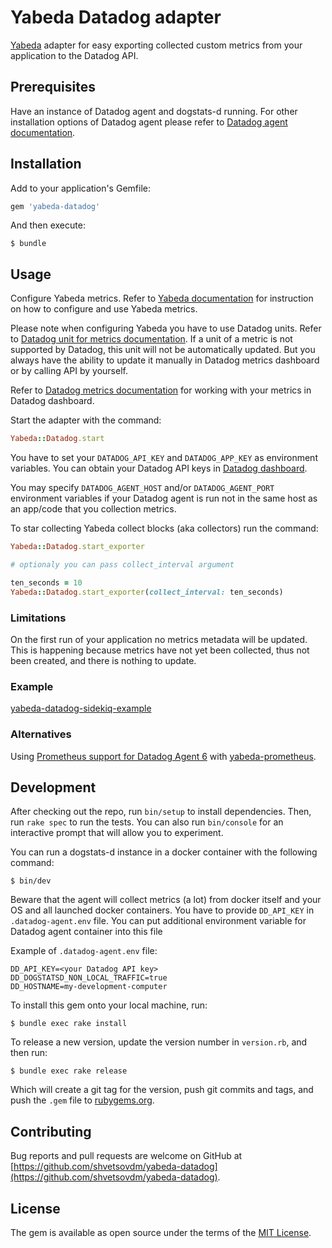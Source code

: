 # Yabeda Datadog adapter

[Yabeda](https://github.com/yabeda-rb/yabeda) adapter for easy exporting collected custom metrics from your application to the Datadog API.

## Prerequisites

Have an instance of Datadog agent and dogstats-d running. For other installation options of Datadog agent please refer to [Datadog agent documentation](https://docs.datadoghq.com/agent/).

## Installation

Add to your application's Gemfile:

```ruby
gem 'yabeda-datadog'
```

And then execute:

    $ bundle

## Usage

Configure Yabeda metrics. Refer to [Yabeda documentation](https://github.com/yabeda-rb/yabeda) for instruction on how to configure and use Yabeda metrics.

Please note when configuring Yabeda you have to use Datadog units. Refer to [Datadog unit for metrics documentation](https://docs.datadoghq.com/developers/metrics/#units).
If a unit of a metric is not supported by Datadog, this unit will not be automatically updated. But you always have the ability to update it manually in Datadog metrics dashboard or by calling API by yourself.

Refer to [Datadog metrics documentation](https://docs.datadoghq.com/graphing/metrics/) for working with your metrics in Datadog dashboard.

Start the adapter with the command:

```ruby
Yabeda::Datadog.start
```

You have to set your `DATADOG_API_KEY` and `DATADOG_APP_KEY` as environment variables. You can obtain your Datadog API keys in [Datadog dashboard](https://app.datadoghq.com/account/settings#api).

You may specify `DATADOG_AGENT_HOST` and/or `DATADOG_AGENT_PORT` environment variables if your Datadog agent is run not in the same host as an app/code that you collection metrics.

To star collecting Yabeda collect blocks (aka collectors) run the command:

```ruby
Yabeda::Datadog.start_exporter

# optionaly you can pass collect_interval argument

ten_seconds = 10
Yabeda::Datadog.start_exporter(collect_interval: ten_seconds)
```

### Limitations

On the first run of your application no metrics metadata will be updated. This is happening because metrics have not yet been collected, thus not been created, and there is nothing to update.

### Example

[yabeda-datadog-sidekiq-example](https://github.com/shvetsovdm/yabeda-datadog-sidekiq-example)

### Alternatives

Using [Prometheus support for Datadog Agent 6](https://www.datadoghq.com/blog/monitor-prometheus-metrics/) with [yabeda-prometheus](https://github.com/yabeda-rb/yabeda-prometheus).

## Development

After checking out the repo, run `bin/setup` to install dependencies. Then, run `rake spec` to run the tests. You can also run `bin/console` for an interactive prompt that will allow you to experiment.

You can run a dogstats-d instance in a docker container with the following command:

    $ bin/dev

Beware that the agent will collect metrics (a lot) from docker itself and your OS and  all launched docker containers. You have to provide `DD_API_KEY` in `.datadog-agent.env` file. You can put additional environment variable for Datadog agent container into this file

Example of `.datadog-agent.env` file:

```
DD_API_KEY=<your Datadog API key>
DD_DOGSTATSD_NON_LOCAL_TRAFFIC=true
DD_HOSTNAME=my-development-computer
```

To install this gem onto your local machine, run:

    $ bundle exec rake install

To release a new version, update the version number in `version.rb`, and then run:

    $ bundle exec rake release

Which will create a git tag for the version, push git commits and tags, and push the `.gem` file to [rubygems.org](https://rubygems.org).

## Contributing

Bug reports and pull requests are welcome on GitHub at [https://github.com/shvetsovdm/yabeda-datadog](https://github.com/shvetsovdm/yabeda-datadog).

## License

The gem is available as open source under the terms of the [MIT License](https://opensource.org/licenses/MIT).
